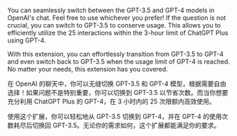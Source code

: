 You can seamlessly switch between the GPT-3.5 and GPT-4 models in OpenAI's chat. Feel free to use whichever you prefer! If the question is not crucial, you can switch to GPT-3.5 to conserve usage. This allows you to efficiently utilize the 25 interactions within the 3-hour limit of ChatGPT Plus using GPT-4.

With this extension, you can effortlessly transition from GPT-3.5 to GPT-4 and even switch back to GPT-3.5 when the usage limit of GPT-4 is reached. No matter your needs, this extension has you covered.

在 OpenAI 的聊天中，你可以无缝切换 GPT-3.5 和 GPT-4 模型，根据需要自由选择！如果问题不是特别重要，你可以切换到 GPT-3.5 以节省次数。而当你想要充分利用 ChatGPT Plus 的 GPT-4，在 3 小时内的 25 次限额内高效使用。

使用这个扩展，你可以轻松地从 GPT-3.5 切换到 GPT-4，并在 GPT-4 的使用次数耗尽后切换回 GPT-3.5。无论你的需求如何，这个扩展都能满足你的要求。
